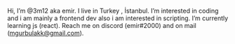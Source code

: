 Hi, I’m @3m12 aka emir.
I live in Turkey , İstanbul.
I’m interested in coding and i am mainly a frontend dev also i am interested in scripting. 
I’m currently learning js (react). 
Reach me on discord (emir#2000) and on mail (mgurbulakk@gmail.com).
